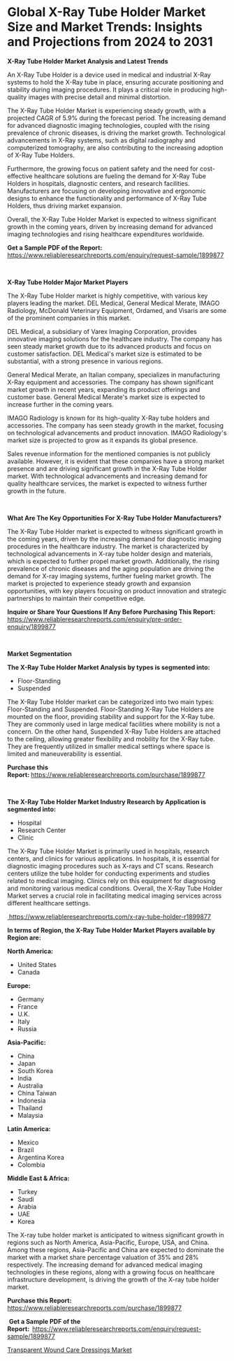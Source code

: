 <p><h1>Global X-Ray Tube Holder Market Size and Market Trends: Insights and Projections from 2024 to 2031</h1></p><p><strong>X-Ray Tube Holder Market Analysis and Latest Trends</strong></p>
<p><p>An X-Ray Tube Holder is a device used in medical and industrial X-Ray systems to hold the X-Ray tube in place, ensuring accurate positioning and stability during imaging procedures. It plays a critical role in producing high-quality images with precise detail and minimal distortion.</p><p>The X-Ray Tube Holder Market is experiencing steady growth, with a projected CAGR of 5.9% during the forecast period. The increasing demand for advanced diagnostic imaging technologies, coupled with the rising prevalence of chronic diseases, is driving the market growth. Technological advancements in X-Ray systems, such as digital radiography and computerized tomography, are also contributing to the increasing adoption of X-Ray Tube Holders.</p><p>Furthermore, the growing focus on patient safety and the need for cost-effective healthcare solutions are fueling the demand for X-Ray Tube Holders in hospitals, diagnostic centers, and research facilities. Manufacturers are focusing on developing innovative and ergonomic designs to enhance the functionality and performance of X-Ray Tube Holders, thus driving market expansion.</p><p>Overall, the X-Ray Tube Holder Market is expected to witness significant growth in the coming years, driven by increasing demand for advanced imaging technologies and rising healthcare expenditures worldwide.</p></p>
<p><strong>Get a Sample PDF of the Report:&nbsp;</strong> <a href="https://www.reliableresearchreports.com/enquiry/request-sample/1899877">https://www.reliableresearchreports.com/enquiry/request-sample/1899877</a></p>
<p>&nbsp;</p>
<p><strong>X-Ray Tube Holder Major Market Players</strong></p>
<p><p>The X-Ray Tube Holder market is highly competitive, with various key players leading the market. DEL Medical, General Medical Merate, IMAGO Radiology, McDonald Veterinary Equipment, Ordamed, and Visaris are some of the prominent companies in this market.</p><p>DEL Medical, a subsidiary of Varex Imaging Corporation, provides innovative imaging solutions for the healthcare industry. The company has seen steady market growth due to its advanced products and focus on customer satisfaction. DEL Medical's market size is estimated to be substantial, with a strong presence in various regions.</p><p>General Medical Merate, an Italian company, specializes in manufacturing X-Ray equipment and accessories. The company has shown significant market growth in recent years, expanding its product offerings and customer base. General Medical Merate's market size is expected to increase further in the coming years.</p><p>IMAGO Radiology is known for its high-quality X-Ray tube holders and accessories. The company has seen steady growth in the market, focusing on technological advancements and product innovation. IMAGO Radiology's market size is projected to grow as it expands its global presence.</p><p>Sales revenue information for the mentioned companies is not publicly available. However, it is evident that these companies have a strong market presence and are driving significant growth in the X-Ray Tube Holder market. With technological advancements and increasing demand for quality healthcare services, the market is expected to witness further growth in the future.</p></p>
<p>&nbsp;</p>
<p><strong>What Are The Key Opportunities For X-Ray Tube Holder Manufacturers?</strong></p>
<p><p>The X-Ray Tube Holder market is expected to witness significant growth in the coming years, driven by the increasing demand for diagnostic imaging procedures in the healthcare industry. The market is characterized by technological advancements in X-ray tube holder design and materials, which is expected to further propel market growth. Additionally, the rising prevalence of chronic diseases and the aging population are driving the demand for X-ray imaging systems, further fueling market growth. The market is projected to experience steady growth and expansion opportunities, with key players focusing on product innovation and strategic partnerships to maintain their competitive edge.</p></p>
<p><strong>Inquire or Share Your Questions If Any Before Purchasing This Report:</strong> <a href="https://www.reliableresearchreports.com/enquiry/pre-order-enquiry/1899877">https://www.reliableresearchreports.com/enquiry/pre-order-enquiry/1899877</a></p>
<p>&nbsp;</p>
<p><strong>Market Segmentation</strong></p>
<p><strong>The X-Ray Tube Holder Market Analysis by types is segmented into:</strong></p>
<p><ul><li>Floor-Standing</li><li>Suspended</li></ul></p>
<p><p>The X-Ray Tube Holder market can be categorized into two main types: Floor-Standing and Suspended. Floor-Standing X-Ray Tube Holders are mounted on the floor, providing stability and support for the X-Ray tube. They are commonly used in large medical facilities where mobility is not a concern. On the other hand, Suspended X-Ray Tube Holders are attached to the ceiling, allowing greater flexibility and mobility for the X-Ray tube. They are frequently utilized in smaller medical settings where space is limited and maneuverability is essential.</p></p>
<p><strong>Purchase this Report:&nbsp;</strong><a href="https://www.reliableresearchreports.com/purchase/1899877">https://www.reliableresearchreports.com/purchase/1899877</a></p>
<p>&nbsp;</p>
<p><strong>The X-Ray Tube Holder Market Industry Research by Application is segmented into:</strong></p>
<p><ul><li>Hospital</li><li>Research Center</li><li>Clinic</li></ul></p>
<p><p>The X-Ray Tube Holder Market is primarily used in hospitals, research centers, and clinics for various applications. In hospitals, it is essential for diagnostic imaging procedures such as X-rays and CT scans. Research centers utilize the tube holder for conducting experiments and studies related to medical imaging. Clinics rely on this equipment for diagnosing and monitoring various medical conditions. Overall, the X-Ray Tube Holder Market serves a crucial role in facilitating medical imaging services across different healthcare settings.</p></p>
<p><a href="https://www.reliableresearchreports.com/x-ray-tube-holder-r1899877">&nbsp;https://www.reliableresearchreports.com/x-ray-tube-holder-r1899877</a></p>
<p><strong>In terms of Region, the X-Ray Tube Holder Market Players available by Region are:</strong></p>
<p>
    <p> <strong> North America: </strong>
        <ul>
            <li>United States</li>
            <li>Canada</li>
        </ul>
        </p> 
    <p> <strong> Europe: </strong>
        <ul>
            <li>Germany</li>
            <li>France</li>
            <li>U.K.</li>
            <li>Italy</li>
            <li>Russia</li>
        </ul>
        </p> 
    <p> <strong> Asia-Pacific: </strong>
        <ul>
            <li>China</li>
            <li>Japan</li>
            <li>South Korea</li>
            <li>India</li>
            <li>Australia</li>
            <li>China Taiwan</li>
            <li>Indonesia</li>
            <li>Thailand</li>
            <li>Malaysia</li>
        </ul>
        </p> 
    <p> <strong> Latin America: </strong>
        <ul>
            <li>Mexico</li>
            <li>Brazil</li>
            <li>Argentina Korea</li>
            <li>Colombia</li>
        </ul>
        </p> 
    <p> <strong> Middle East & Africa: </strong>
        <ul>
            <li>Turkey</li>
            <li>Saudi</li>
            <li>Arabia</li>
            <li>UAE</li>
            <li>Korea</li>
        </ul>
    </p>
    </p>
<p><p>The X-ray tube holder market is anticipated to witness significant growth in regions such as North America, Asia-Pacific, Europe, USA, and China. Among these regions, Asia-Pacific and China are expected to dominate the market with a market share percentage valuation of 35% and 28% respectively. The increasing demand for advanced medical imaging technologies in these regions, along with a growing focus on healthcare infrastructure development, is driving the growth of the X-ray tube holder market.</p></p>
<p><strong>Purchase this Report: </strong><a href="https://www.reliableresearchreports.com/purchase/1899877">https://www.reliableresearchreports.com/purchase/1899877</a></p>
<p>&nbsp;<strong>Get a Sample PDF of the Report:&nbsp;&nbsp;</strong><a href="https://www.reliableresearchreports.com/enquiry/request-sample/1899877">https://www.reliableresearchreports.com/enquiry/request-sample/1899877</a></p>
<p><strong></strong></p>
<p><p><a href="https://github.com/lorenzaSchmeler/Market-Research-Report-List-2/blob/main/transparent-wound-care-dressings-market.md">Transparent Wound Care Dressings Market</a></p></p>